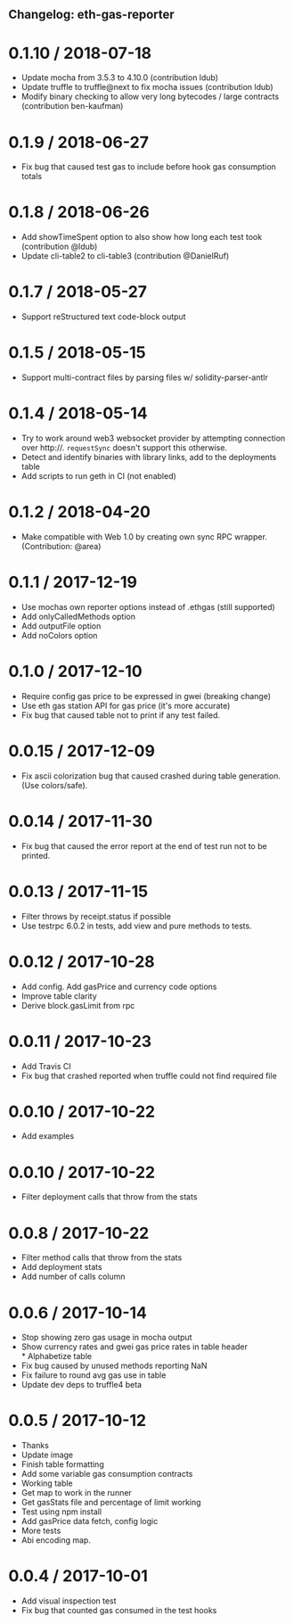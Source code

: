 ## Changelog: eth-gas-reporter

0.1.10 / 2018-07-18
===================
  * Update mocha from 3.5.3 to 4.10.0 (contribution ldub)
  * Update truffle to  truffle@next to fix mocha issues (contribution ldub)
  * Modify binary checking to allow very long bytecodes / large contracts (contribution ben-kaufman)

0.1.9 / 2018-06-27
==================
  * Fix bug that caused test gas to include before hook gas consumption totals

0.1.8 / 2018-06-26
=================
  * Add showTimeSpent option to also show how long each test took (contribution @ldub)
  * Update cli-table2 to cli-table3 (contribution @DanielRuf)

0.1.7 / 2018-05-27
================
  * Support reStructured text code-block output

0.1.5 / 2018-05-15
==================
  * Support multi-contract files by parsing files w/ solidity-parser-antlr

0.1.4 / 2018-05-14
==================
  * Try to work around web3 websocket provider by attempting connection over http://.
    `requestSync` doesn't support this otherwise.
  * Detect and identify binaries with library links, add to the deployments table
  * Add scripts to run geth in CI (not enabled)

0.1.2 / 2018-04-20
==================
 * Make compatible with Web 1.0 by creating own sync RPC wrapper. (Contribution: @area)

0.1.1 / 2017-12-19
==================

  * Use mochas own reporter options instead of .ethgas (still supported)
  * Add onlyCalledMethods option
  * Add outputFile option
  * Add noColors option

0.1.0 / 2017-12-10
==================

  * Require config gas price to be expressed in gwei (breaking change)
  * Use eth gas station API for gas price (it's more accurate)
  * Fix bug that caused table not to print if any test failed.

0.0.15 / 2017-12-09
===================

  * Fix ascii colorization bug that caused crashed during table generation. (Use colors/safe).

0.0.14 / 2017-11-30
===================

  * Fix bug that caused the error report at the end of test run not to be printed.

0.0.13 / 2017-11-15
===================

  * Filter throws by receipt.status if possible
  * Use testrpc 6.0.2 in tests, add view and pure methods to tests.

0.0.12 / 2017-10-28
===================

  * Add config. Add gasPrice and currency code options
  * Improve table clarity
  * Derive block.gasLimit from rpc

0.0.11 / 2017-10-23
==================

  * Add Travis CI
  * Fix bug that crashed reported when truffle could not find required file

0.0.10 / 2017-10-22
==================

  * Add examples

0.0.10 / 2017-10-22
==================

  * Filter deployment calls that throw from the stats

0.0.8 / 2017-10-22
=================

  * Filter method calls that throw from the stats
  * Add deployment stats
  * Add number of calls column

0.0.6 / 2017-10-14
================

  * Stop showing zero gas usage in mocha output
  * Show currency rates and gwei gas price rates in table header
  * Alphabetize table
  * Fix bug caused by unused methods reporting NaN
  * Fix failure to round avg gas use in table
  * Update dev deps to truffle4 beta

0.0.5 / 2017-10-12
=================

  * Thanks
  * Update image
  * Finish table formatting
  * Add some variable gas consumption contracts
  * Working table
  * Get map to work in the runner
  * Get gasStats file and percentage of limit working
  * Test using npm install
  * Add gasPrice data fetch, config logic
  * More tests
  * Abi encoding map.

0.0.4 / 2017-10-01
==================

  * Add visual inspection test
  * Fix bug that counted gas consumed in the test hooks
